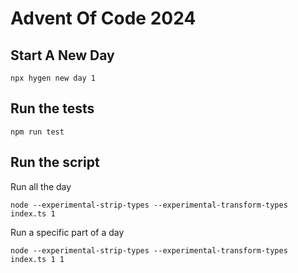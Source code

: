 # Advent Of Code 2024

## Start A New Day

```
npx hygen new day 1
```

## Run the tests

```
npm run test
```

## Run the script

Run all the day

```
node --experimental-strip-types --experimental-transform-types index.ts 1
```

Run a specific part of a day

```
node --experimental-strip-types --experimental-transform-types index.ts 1 1
```
